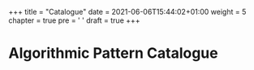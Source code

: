+++
title = "Catalogue"
date = 2021-06-06T15:44:02+01:00
weight = 5
chapter = true
pre = '<i class="fas fa-book-reader"></i> '
draft = true
+++

# Algorithmic Pattern Catalogue


